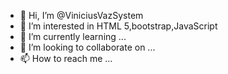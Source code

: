 - 👋 Hi, I’m @ViniciusVazSystem
- 👀 I’m interested in HTML 5,bootstrap,JavaScript
- 🌱 I’m currently learning ...
- 💞️ I’m looking to collaborate on ...
- 📫 How to reach me ...

<!---
ViniciusVazSystem/ViniciusVazSystem is a ✨ special ✨ repository because its `README.md` (this file) appears on your GitHub profile.
You can click the Preview link to take a look at your changes.
--->
